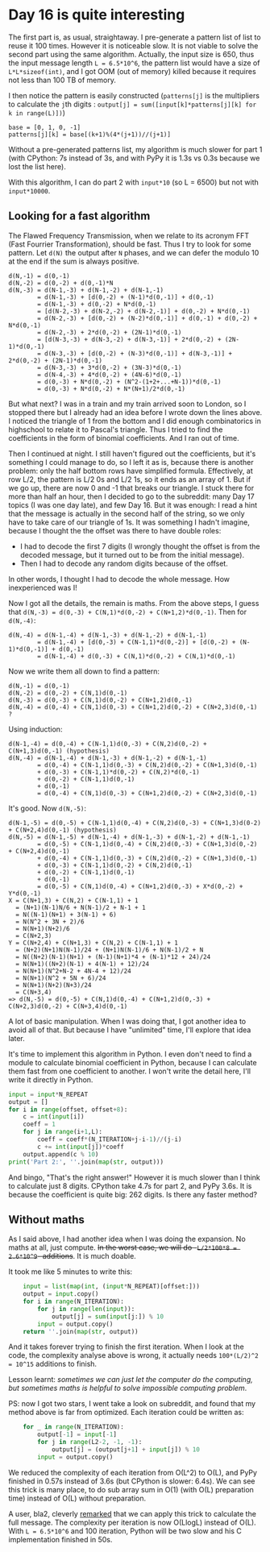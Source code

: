 # Day 16 is quite interesting

The first part is, as usual, straightaway. I pre-generate a pattern list of list to reuse it 100 times. However it is noticeable slow. It is not viable to solve the second part using the same algorithm. Actually, the input size is 650, thus the input message length `L = 6.5*10^6`, the pattern list would have a size of `L*L*sizeof(int)`, and I got OOM (out of memory) killed because it requires not less than 100 TB of memory.

I then notice the pattern is easily constructed (`patterns[j]` is the multipliers to calculate the `j`th digits : `output[j] = sum([input[k]*patterns[j][k] for k in range(L)])`)

```
base = [0, 1, 0, -1]
patterns[j][k] = base[(k+1)%(4*(j+1))//(j+1)]
```

Without a pre-generated patterns list, my algorithm is much slower for part 1 (with CPython: 7s instead of 3s, and with PyPy it is 1.3s vs 0.3s because we lost the list here).

With this algorithm, I can do part 2 with `input*10` (so L = 6500) but not with `input*10000`.

## Looking for a fast algorithm

The Flawed Frequency Transmission, when we relate to its acronym FFT (Fast Fourrier Transformation), should be fast. Thus I try to look for some pattern. Let `d(N)` the output after `N` phases, and we can defer the modulo 10 at the end if the sum is always positive.
```
d(N,-1) = d(0,-1)
d(N,-2) = d(0,-2) + d(0,-1)*N
d(N,-3) = d(N-1,-3) + d(N-1,-2) + d(N-1,-1)
        = d(N-1,-3) + [d(0,-2) + (N-1)*d(0,-1)] + d(0,-1)
        = d(N-1,-3) + d(0,-2) + N*d(0,-1)
        = [d(N-2,-3) + d(N-2,-2) + d(N-2,-1)] + d(0,-2) + N*d(0,-1)
        = d(N-2,-3) + [d(0,-2) + (N-2)*d(0,-1)] + d(0,-1) + d(0,-2) + N*d(0,-1)
        = d(N-2,-3) + 2*d(0,-2) + (2N-1)*d(0,-1)
        = [d(N-3,-3) + d(N-3,-2) + d(N-3,-1)] + 2*d(0,-2) + (2N-1)*d(0,-1)
        = d(N-3,-3) + [d(0,-2) + (N-3)*d(0,-1)] + d(N-3,-1)] + 2*d(0,-2) + (2N-1)*d(0,-1)
        = d(N-3,-3) + 3*d(0,-2) + (3N-3)*d(0,-1)
        = d(N-4,-3) + 4*d(0,-2) + (4N-6)*d(0,-1)
        = d(0,-3) + N*d(0,-2) + (N^2-(1+2+...+N-1))*d(0,-1)
        = d(0,-3) + N*d(0,-2) + N*(N+1)/2*d(0,-1)
```

But what next? I was in a train and my train arrived soon to London, so I stopped there but I already had an idea before I wrote down the lines above. I noticed the triangle of 1 from the bottom and I did enough combinatorics in highschool to relate it to Pascal's triangle. Thus I tried to find the coefficients in the form of binomial coefficients. And I ran out of time.

Then I continued at night. I still haven't figured out the coefficients, but it's something I could manage to do, so I left it as is, because there is another problem: only the half bottom rows have simplified formula. Effectively, at row L/2, the pattern is L/2 0s and L/2 1s, so it ends as an array of 1. But if we go up, there are now 0 and -1 that breaks our triangle. I stuck there for more than half an hour, then I decided to go to the subreddit: many Day 17 topics (I was one day late), and few Day 16. But it was enough: I read a hint that the message is actually in the second half of the string, so we only have to take care of our triangle of 1s. It was something I hadn't imagine, because I thought the the offset was there to have double roles:

- I had to decode the first 7 digits (I wrongly thought the offset is from the decoded message, but it turned out to be from the initial message).
- Then I had to decode any random digits because of the offset.

In other words, I thought I had to decode the whole message. How inexperienced was I!

Now I got all the details, the remain is maths. From the above steps, I guess that `d(N,-3) = d(0,-3) + C(N,1)*d(0,-2) + C(N+1,2)*d(0,-1)`. Then for `d(N,-4)`:
```
d(N,-4) = d(N-1,-4) + d(N-1,-3) + d(N-1,-2) + d(N-1,-1)
        = d(N-1,-4) + [d(0,-3) + C(N-1,1)*d(0,-2)] + [d(0,-2) + (N-1)*d(0,-1)] + d(0,-1)
        = d(N-1,-4) + d(0,-3) + C(N,1)*d(0,-2) + C(N,1)*d(0,-1)
```

Now we write them all down to find a pattern:
```
d(N,-1) = d(0,-1)
d(N,-2) = d(0,-2) + C(N,1)d(0,-1)
d(N,-3) = d(0,-3) + C(N,1)d(0,-2) + C(N+1,2)d(0,-1)
d(N,-4) = d(0,-4) + C(N,1)d(0,-3) + C(N+1,2)d(0,-2) + C(N+2,3)d(0,-1) ?
```
Using induction:
```
d(N-1,-4) = d(0,-4) + C(N-1,1)d(0,-3) + C(N,2)d(0,-2) + C(N+1,3)d(0,-1) (hypothesis)
d(N,-4) = d(N-1,-4) + d(N-1,-3) + d(N-1,-2) + d(N-1,-1)
        = d(0,-4) + C(N-1,1)d(0,-3) + C(N,2)d(0,-2) + C(N+1,3)d(0,-1)
        + d(0,-3) + C(N-1,1)*d(0,-2) + C(N,2)*d(0,-1)
        + d(0,-2) + C(N-1,1)d(0,-1)
        + d(0,-1)
        = d(0,-4) + C(N,1)d(0,-3) + C(N+1,2)d(0,-2) + C(N+2,3)d(0,-1)
```
It's good. Now `d(N,-5)`:
```
d(N-1,-5) = d(0,-5) + C(N-1,1)d(0,-4) + C(N,2)d(0,-3) + C(N+1,3)d(0-2) + C(N+2,4)d(0,-1) (hypothesis)
d(N,-5) = d(N-1,-5) + d(N-1,-4) + d(N-1,-3) + d(N-1,-2) + d(N-1,-1)
        = d(0,-5) + C(N-1,1)d(0,-4) + C(N,2)d(0,-3) + C(N+1,3)d(0,-2) + C(N+2,4)d(0,-1)
        + d(0,-4) + C(N-1,1)d(0,-3) + C(N,2)d(0,-2) + C(N+1,3)d(0,-1)
        + d(0,-3) + C(N-1,1)d(0,-2) + C(N,2)d(0,-1)
        + d(0,-2) + C(N-1,1)d(0,-1)
        + d(0,-1)
        = d(0,-5) + C(N,1)d(0,-4) + C(N+1,2)d(0,-3) + X*d(0,-2) + Y*d(0,-1)
X = C(N+1,3) + C(N,2) + C(N-1,1) + 1
  = (N+1)(N-1)N/6 + N(N-1)/2 + N-1 + 1
  = N((N-1)(N+1) + 3(N-1) + 6)
  = N(N^2 + 3N + 2)/6
  = N(N+1)(N+2)/6
  = C(N+2,3)
Y = C(N+2,4) + C(N+1,3) + C(N,2) + C(N-1,1) + 1
  = (N+2)(N+1)N(N-1)/24 + (N+1)N(N-1)/6 + N(N-1)/2 + N
  = N((N+2)(N-1)(N+1) + (N-1)(N+1)*4 + (N-1)*12 + 24)/24
  = N(N+1)((N+2)(N-1) + 4(N-1) + 12)/24
  = N(N+1)(N^2+N-2 + 4N-4 + 12)/24
  = N(N+1)(N^2 + 5N + 6)/24
  = N(N+1)(N+2)(N+3)/24
  = C(N+3,4)
=> d(N,-5) = d(0,-5) + C(N,1)d(0,-4) + C(N+1,2)d(0,-3) + C(N+2,3)d(0,-2) + C(N+3,4)d(0,-1)
```
A lot of basic manipulation. When I was doing that, I got another idea to avoid all of that. But because I have "unlimited" time, I'll explore that idea later.

It's time to implement this algorithm in Python. I even don't need to find a module to calculate binomial coefficient in Python, because I can calculate them fast from one coefficient to another. I won't write the detail here, I'll write it directly in Python.
```python
input = input*N_REPEAT
output = []
for i in range(offset, offset+8):
    c = int(input[i])
    coeff = 1
    for j in range(i+1,L):
        coeff = coeff*(N_ITERATION+j-i-1)//(j-i)
        c += int(input[j])*coeff
    output.append(c % 10)
print('Part 2:', ''.join(map(str, output)))
```
And bingo, "That's the right answer!" However it is much slower than I think to calculate just 8 digits. CPython take 4.7s for part 2, and PyPy 3.6s. It is because the coefficient is quite big: 262 digits. Is there any faster method?

## Without maths

As I said above, I had another idea when I was doing the expansion. No maths at all, just compute. ~~In the worst case, we will do -`L/2*100*8 = 2.6*10^9`- additions~~. It is much doable.

It took me like 5 minutes to write this:
```python
    input = list(map(int, (input*N_REPEAT)[offset:]))
    output = input.copy()
    for i in range(N_ITERATION):
        for j in range(len(input)):
            output[j] = sum(input[j:]) % 10
        input = output.copy()
    return ''.join(map(str, output))
```
And it takes forever trying to finish the first iteration. When I look at the code, the complexity analyse above is wrong, it actually needs `100*(L/2)^2 = 10^15` additions to finish.

Lesson learnt: *sometimes we can just let the computer do the computing, but sometimes maths is helpful to solve impossible computing problem*.

PS: now I got two stars, I went take a look on subreddit, and found that my method above is far from optimized. Each iteration could be written as:
```python
    for _ in range(N_ITERATION):
        output[-1] = input[-1]
        for j in range(L2-2, -1, -1):
            output[j] = (output[j+1] + input[j]) % 10
        input = output.copy()
```
We reduced the complexity of each iteration from O(L^2) to O(L), and PyPy finished in 0.57s instead of 3.6s (but CPython is slower: 6.4s). We can see this trick is many place, to do sub array sum in O(1) (with O(L) preparation time) instead of O(L) without preparation.

A user, bla2, cleverly [remarked](https://www.reddit.com/r/adventofcode/comments/ebxz7f/2019_day_16_part_2_visualization_and_hardmode/) that we can apply this trick to calculate the full message. The complexity per iteration is now O(LlogL) instead of O(L). With `L = 6.5*10^6` and 100 iteration, Python will be two slow and his C implementation finished in 50s.